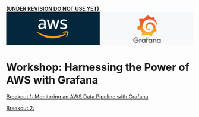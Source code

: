 **(UNDER REVISION DO NOT USE YET)**
![Grafana Logo](logo.png)

# Workshop: Harnessing the Power of AWS with Grafana 

[Breakout 1: Monitoring an AWS Data Pipeline with Grafana](./lab_1/lab_1_instructions.md)

[Breakout 2: ](./lab_2/lab_2_instructions.md)
